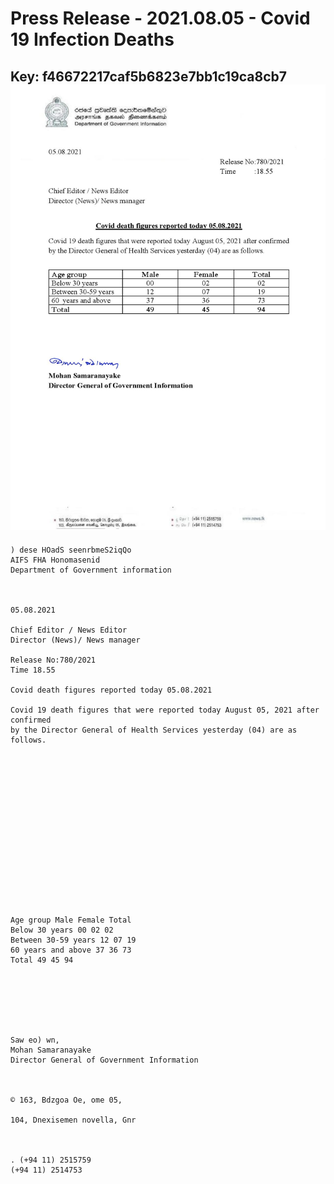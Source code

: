 # Press Release  - 2021.08.05 - Covid 19 Infection Deaths 
Key: f46672217caf5b6823e7bb1c19ca8cb7 
![img](img/f46672217caf5b6823e7bb1c19ca8cb7.jpg)
---
```
) dese HOadS seenrbmeS2iqQo
AIFS FHA Honomasenid
Department of Government information

 

05.08.2021

Chief Editor / News Editor
Director (News)/ News manager

Release No:780/2021
Time 18.55

Covid death figures reported today 05.08.2021

Covid 19 death figures that were reported today August 05, 2021 after confirmed
by the Director General of Health Services yesterday (04) are as follows.

 

 

 

 

 

 

 

 

Age group Male Female Total
Below 30 years 00 02 02
Between 30-59 years 12 07 19
60 years and above 37 36 73
Total 49 45 94

 

 

 

Saw eo) wn,
Mohan Samaranayake
Director General of Government Information

 

© 163, Bdzgoa Oe, ome 05,

104, Dnexisemen novella, Gnr

 

. (+94 11) 2515759
(+94 11) 2514753

```
